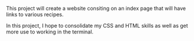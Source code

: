 This project will create a website consiting on an index page that will have links to various recipes. 

In this project, I hope to consolidate my CSS and HTML skills as well as get more use to working in the terminal. 
